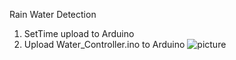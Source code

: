 Rain Water Detection
1. SetTime upload to Arduino
2. Upload Water_Controller.ino to Arduino
![picture](https://github.com/PanupanSekitori/Water_controller/blob/main/Controller_bb.jpg)
